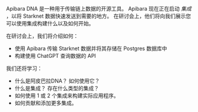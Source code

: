 Apibara DNA 是一种用于传输链上数据的开源工具。 Apibara 现在正在启动 *集成* ，以将 Starknet 数据快速发送到需要的地方。 在研讨会上，他们将向我们展示您可以使用集成构建什么以及如何开始。

在研讨会上，我们将介绍如何：

* 使用 Apibara 传输 Starknet 数据并将其存储在 Postgres 数据库中
* 构建使用 ChatGPT 查询数据的 API

我们还将学习：

* 什么是阿皮巴拉DNA？ 如何使用它？
* 什么是集成？ 存在什么类型的集成？
* 如何使用 1 或 2 个集成来构建实际应用程序。
* 如何贡献和添加更多集成。